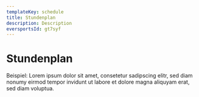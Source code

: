 ```yaml
---
templateKey: schedule
title: Stundenplan
description: Description
eversportsId: gt7syf
---
```

# Stundenplan

Beispiel: Lorem ipsum dolor sit amet, consetetur sadipscing elitr, sed diam nonumy eirmod tempor invidunt ut labore et dolore magna aliquyam erat, sed diam voluptua.
